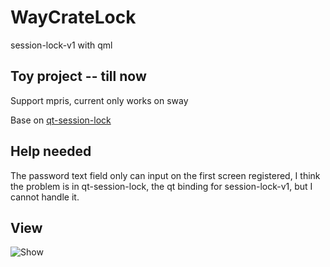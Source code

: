 # WayCrateLock

session-lock-v1 with qml

## Toy project -- till now
Support mpris, current only works on sway

Base on [qt-session-lock](https://github.com/waycrate/qt-session-lock)

## Help needed

The password text field only can input on the first screen registered, I think the problem is in qt-session-lock, the qt binding for session-lock-v1, but I cannot handle it.

## View
![Show](images/shown.png)
